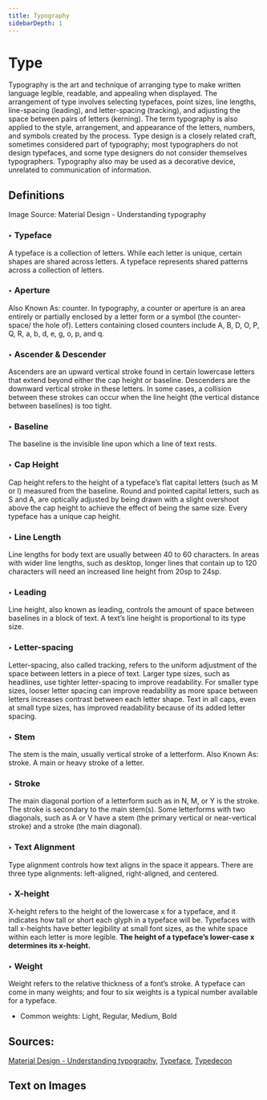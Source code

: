 ```yaml
---
title: Typography
sidebarDepth: 1
---
```


# Type

Typography is the art and technique of arranging type to make written language legible, readable, and appealing when displayed. The arrangement of type involves selecting typefaces, point sizes, line lengths, line-spacing \(leading\), and letter-spacing \(tracking\), and adjusting the space between pairs of letters \(kerning\). The term typography is also applied to the style, arrangement, and appearance of the letters, numbers, and symbols created by the process. Type design is a closely related craft, sometimes considered part of typography; most typographers do not design typefaces, and some type designers do not consider themselves typographers. Typography also may be used as a decorative device, unrelated to communication of information.

## Definitions

Image Source: Material Design - Understanding typography

### ‣ Typeface

A typeface is a collection of letters. While each letter is unique, certain shapes are shared across letters. A typeface represents shared patterns across a collection of letters.

### ‣ Aperture

Also Known As: counter. In typography, a counter or aperture is an area entirely or partially enclosed by a letter form or a symbol \(the counter-space/ the hole of\). Letters containing closed counters include A, B, D, O, P, Q, R, a, b, d, e, g, o, p, and q.

### ‣ Ascender & Descender

Ascenders are an upward vertical stroke found in certain lowercase letters that extend beyond either the cap height or baseline. Descenders are the downward vertical stroke in these letters. In some cases, a collision between these strokes can occur when the line height \(the vertical distance between baselines\) is too tight.

### ‣ Baseline

The baseline is the invisible line upon which a line of text rests.

### ‣ Cap Height

Cap height refers to the height of a typeface’s flat capital letters \(such as M or I\) measured from the baseline. Round and pointed capital letters, such as S and A, are optically adjusted by being drawn with a slight overshoot above the cap height to achieve the effect of being the same size. Every typeface has a unique cap height.

### ‣ Line Length

Line lengths for body text are usually between 40 to 60 characters. In areas with wider line lengths, such as desktop, longer lines that contain up to 120 characters will need an increased line height from 20sp to 24sp.

### ‣ Leading

Line height, also known as leading, controls the amount of space between baselines in a block of text. A text’s line height is proportional to its type size.

### ‣ Letter-spacing

Letter-spacing, also called tracking, refers to the uniform adjustment of the space between letters in a piece of text. Larger type sizes, such as headlines, use tighter letter-spacing to improve readability. For smaller type sizes, looser letter spacing can improve readability as more space between letters increases contrast between each letter shape. Text in all caps, even at small type sizes, has improved readability because of its added letter spacing.

### ‣ Stem

The stem is the main, usually vertical stroke of a letterform. Also Known As: stroke. A main or heavy stroke of a letter.

### ‣ Stroke

The main diagonal portion of a letterform such as in N, M, or Y is the stroke. The stroke is secondary to the main stem\(s\). Some letterforms with two diagonals, such as A or V have a stem \(the primary vertical or near-vertical stroke\) and a stroke \(the main diagonal\).

### ‣ Text Alignment

Type alignment controls how text aligns in the space it appears. There are three type alignments: left-aligned, right-aligned, and centered.

### ‣ X-height

X-height refers to the height of the lowercase x for a typeface, and it indicates how tall or short each glyph in a typeface will be. Typefaces with tall x-heights have better legibility at small font sizes, as the white space within each letter is more legible. **The height of a typeface’s lower-case x determines its x-height.**

### ‣ Weight

Weight refers to the relative thickness of a font’s stroke. A typeface can come in many weights; and four to six weights is a typical number available for a typeface.

* Common weights: Light, Regular, Medium, Bold

## Sources:

[Material Design - Understanding typography](https://material.io/design/typography/understanding-typography.html#type-properties), [Typeface](https://en.wikipedia.org/wiki/Typeface), [Typedecon](https://typedecon.com/)



## Text on Images

